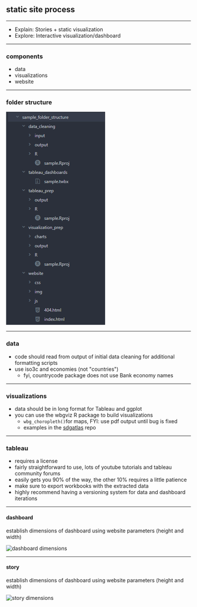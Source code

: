 
## static site process

----

* Explain: Stories + static visualization
* Explore: Interactive visualization/dashboard

----

### components

* data
* visualizations
* website

----

### folder structure
![folders](./assets/folder_structure.PNG)


----

### data
* code should read from output of initial data cleaning for additional formatting scripts
* use iso3c and economies (not "countries")
  - fyi, countrycode package does not use Bank economy names

----

### visualizations
* data should be in long format for Tableau and ggplot
* you can use the wbgviz R package to build visualizations
  - `wbg_choropleth()`for maps, FYI: use pdf output until bug is fixed
  - examples in the [sdgatlas](https://github.com/worldbank/sdgatlas2018) repo

----

### tableau
* requires a license
* fairly straightforward to use, lots of youtube tutorials and tableau community forums
* easily gets you 90% of the way, the other 10% requires a little patience
* make sure to export workbooks with the extracted data
* highly recommend having a versioning system for data and dashboard iterations

----

#### dashboard
establish dimensions of dashboard using website parameters (height and width)

![dashboard dimensions](https://onlinehelp.tableau.com/current/pro/desktop/en-us/Img/dashboard_resize1.png)

----

#### story
establish dimensions of dashboard using website parameters (height and width)

![story dimensions](https://onlinehelp.tableau.com/current/pro/desktop/en-us/Img/story_first_point.png)
